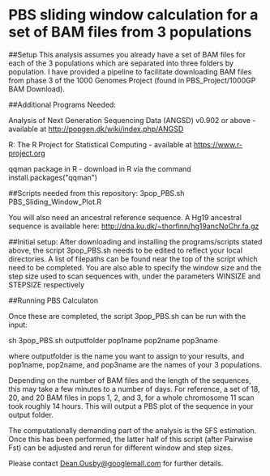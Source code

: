 # PBS sliding window calculation for a set of BAM files from 3 populations

##Setup
This analysis assumes you already have a set of BAM files for each of the 3 populations which are separated into three folders by population. I have provided a pipeline to facilitate downloading BAM files from phase 3 of the 1000 Genomes Project (found in PBS_Project/1000GP BAM Download).

##Additional Programs Needed:

Analysis of Next Generation Sequencing Data (ANGSD) v0.902 or above - available at http://popgen.dk/wiki/index.php/ANGSD

R: The R Project for Statistical Computing - available at https://www.r-project.org

qqman package in R - download in R via the command install.packages("qqman")

##Scripts needed from this repository:
3pop_PBS.sh
PBS_Sliding_Window_Plot.R

You will also need an ancestral reference sequence. A Hg19 ancestral sequence is available here: http://dna.ku.dk/~thorfinn/hg19ancNoChr.fa.gz

##Initial setup:
After downloading and installing the programs/scripts stated above, the script 3pop_PBS.sh needs to be edited to reflect your local directories. A list of filepaths can be found near the top of the script which need to be completed. You are also able to specify the window size and the step size used to scan sequences with, under the parameters WINSIZE and STEPSIZE respectively

##Running PBS Calculaton

Once these are completed, the script 3pop_PBS.sh can be run with the input:

sh 3pop_PBS.sh outputfolder pop1name pop2name pop3name

where outputfolder is the name you want to assign to your results, and pop1name, pop2name, and pop3name are the names of your 3 populations.

Depending on the number of BAM files and the length of the sequences, this may take a few minutes to a number of days. For reference, a set of 18, 20, and 20 BAM files in pops 1, 2, and 3, for a whole chromosome 11 scan took roughly 14 hours. This will output a PBS plot of the sequence in your output folder.

The computationally demanding part of the analysis is the SFS estimation. Once this has been performed, the latter half of this script (after Pairwise Fst) can be adjusted and rerun for different window and step sizes.

Please contact Dean.Ousby@googlemail.com for further details.
